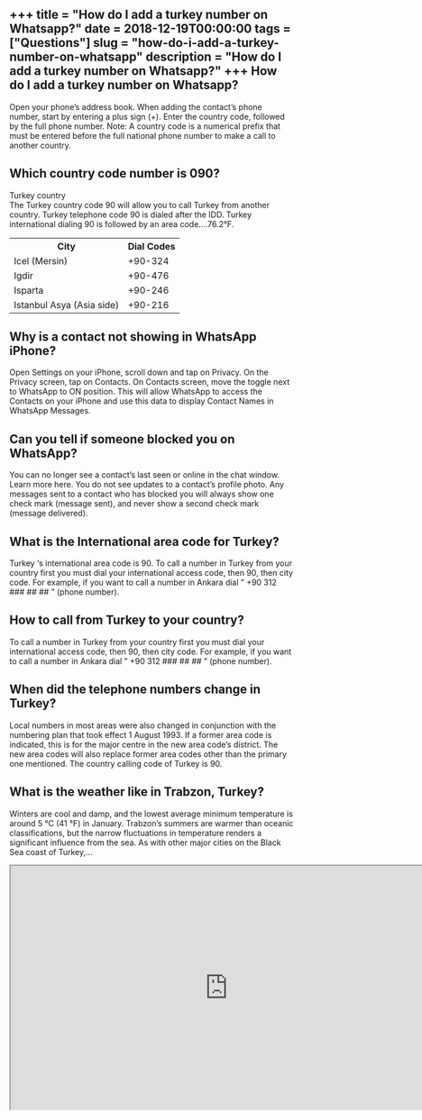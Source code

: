 +++
title = "How do I add a turkey number on Whatsapp?"
date = 2018-12-19T00:00:00
tags = ["Questions"]
slug = "how-do-i-add-a-turkey-number-on-whatsapp"
description = "How do I add a turkey number on Whatsapp?"
+++
How do I add a turkey number on Whatsapp?
-----------------------------------------

Open your phone’s address book. When adding the contact’s phone number, start by entering a plus sign (+). Enter the country code, followed by the full phone number. Note: A country code is a numerical prefix that must be entered before the full national phone number to make a call to another country.

Which country code number is 090?
---------------------------------

Turkey country  
The Turkey country code 90 will allow you to call Turkey from another country. Turkey telephone code 90 is dialed after the IDD. Turkey international dialing 90 is followed by an area code….76.2°F.

<table><tr><th>City</th><th>Dial Codes</th></tr><tr><td>Icel (Mersin)</td><td>+90-324</td></tr><tr><td>Igdir</td><td>+90-476</td></tr><tr><td>Isparta</td><td>+90-246</td></tr><tr><td>Istanbul Asya (Asia side)</td><td>+90-216</td></tr></table>

Why is a contact not showing in WhatsApp iPhone?
------------------------------------------------

Open Settings on your iPhone, scroll down and tap on Privacy. On the Privacy screen, tap on Contacts. On Contacts screen, move the toggle next to WhatsApp to ON position. This will allow WhatsApp to access the Contacts on your iPhone and use this data to display Contact Names in WhatsApp Messages.

Can you tell if someone blocked you on WhatsApp?
------------------------------------------------

You can no longer see a contact’s last seen or online in the chat window. Learn more here. You do not see updates to a contact’s profile photo. Any messages sent to a contact who has blocked you will always show one check mark (message sent), and never show a second check mark (message delivered).

What is the International area code for Turkey?
-----------------------------------------------

Turkey ‘s international area code is 90. To call a number in Turkey from your country first you must dial your international access code, then 90, then city code. For example, if you want to call a number in Ankara dial ” +90 312 ### ## ## ” (phone number).

How to call from Turkey to your country?
----------------------------------------

To call a number in Turkey from your country first you must dial your international access code, then 90, then city code. For example, if you want to call a number in Ankara dial ” +90 312 ### ## ## ” (phone number).

When did the telephone numbers change in Turkey?
------------------------------------------------

Local numbers in most areas were also changed in conjunction with the numbering plan that took effect 1 August 1993. If a former area code is indicated, this is for the major centre in the new area code’s district. The new area codes will also replace former area codes other than the primary one mentioned. The country calling code of Turkey is 90.

What is the weather like in Trabzon, Turkey?
--------------------------------------------

Winters are cool and damp, and the lowest average minimum temperature is around 5 °C (41 °F) in January. Trabzon’s summers are warmer than oceanic classifications, but the narrow fluctuations in temperature renders a significant influence from the sea. As with other major cities on the Black Sea coast of Turkey,…

<iframe allow="accelerometer; autoplay; clipboard-write; encrypted-media; gyroscope; picture-in-picture" allowfullscreen="" class="__youtube_prefs__  epyt-is-override  no-lazyload" data-no-lazy="1" data-origheight="433" data-origwidth="770" data-skipgform_ajax_framebjll="" height="433" id="_ytid_25920" loading="lazy" src="https://www.youtube.com/embed/9U1R0ZYStSU?enablejsapi=1&autoplay=0&cc_load_policy=0&cc_lang_pref=&iv_load_policy=1&loop=0&modestbranding=0&rel=1&fs=1&playsinline=0&autohide=2&theme=dark&color=red&controls=1&" title="YouTube player" width="770"></iframe>